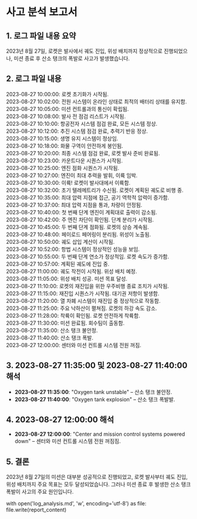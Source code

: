 # 사고 분석 보고서

## 1. 로그 파일 내용 요약
2023년 8월 27일, 로켓은 발사에서 궤도 진입, 위성 배치까지 정상적으로 진행되었으나, 미션 종료 후 산소 탱크의 폭발로 사고가 발생했습니다.

## 2. 로그 파일 내용

2023-08-27 10:00:00: 로켓 초기화가 시작됨.  
2023-08-27 10:02:00: 전원 시스템이 온라인 상태로 최적의 배터리 상태를 유지함.  
2023-08-27 10:05:00: 미션 컨트롤과의 통신이 확립됨.  
2023-08-27 10:08:00: 발사 전 점검 리스트가 시작됨.  
2023-08-27 10:10:00: 항공전자 시스템 점검 완료, 모든 시스템 정상.  
2023-08-27 10:12:00: 추진 시스템 점검 완료, 추력기 반응 정상.  
2023-08-27 10:15:00: 생명 유지 시스템이 정상임.  
2023-08-27 10:18:00: 화물 구역이 안전하게 봉인됨.  
2023-08-27 10:20:00: 최종 시스템 점검 완료, 로켓 발사 준비 완료됨.  
2023-08-27 10:23:00: 카운트다운 시퀀스가 시작됨.  
2023-08-27 10:25:00: 엔진 점화 시퀀스가 시작됨.  
2023-08-27 10:27:00: 엔진이 최대 추력을 발휘, 이륙 임박.  
2023-08-27 10:30:00: 이륙! 로켓이 발사대에서 이륙함.  
2023-08-27 10:32:00: 초기 텔레메트리가 수신됨. 로켓이 계획된 궤도로 비행 중.  
2023-08-27 10:35:00: 최대 압력 지점에 접근, 공기 역학적 압력이 증가함.  
2023-08-27 10:37:00: 최대 압력 지점을 통과, 차량이 안정됨.  
2023-08-27 10:40:00: 첫 번째 단계 엔진이 계획대로 출력이 감소됨.  
2023-08-27 10:42:00: 주 엔진 차단이 확인됨. 단계 분리가 시작됨.  
2023-08-27 10:45:00: 두 번째 단계 점화됨. 로켓의 상승 계속됨.  
2023-08-27 10:48:00: 페이로드 페어링이 분리됨. 위성이 노출됨.  
2023-08-27 10:50:00: 궤도 삽입 계산이 시작됨.  
2023-08-27 10:52:00: 항법 시스템이 정상적인 성능을 보임.  
2023-08-27 10:55:00: 두 번째 단계 연소가 정상적임. 로켓 속도가 증가함.  
2023-08-27 10:57:00: 계획된 궤도에 진입 중.  
2023-08-27 11:00:00: 궤도 작전이 시작됨. 위성 배치 예정.  
2023-08-27 11:05:00: 위성 배치 성공. 미션 목표 달성.  
2023-08-27 11:10:00: 로켓의 재진입을 위한 우주비행 종료 조치가 시작됨.  
2023-08-27 11:15:00: 재진입 시퀀스가 시작됨. 대기권 저항이 발생함.  
2023-08-27 11:20:00: 열 차폐 시스템이 재진입 중 정상적으로 작동함.  
2023-08-27 11:25:00: 주요 낙하산이 펼쳐짐. 로켓의 하강 속도 감소.  
2023-08-27 11:28:00: 착륙이 확인됨. 로켓 안전하게 착륙함.  
2023-08-27 11:30:00: 미션 완료됨. 회수팀이 출동함.  
2023-08-27 11:35:00: 산소 탱크 불안정.  
2023-08-27 11:40:00: 산소 탱크 폭발.  
2023-08-27 12:00:00: 센터와 미션 컨트롤 시스템 전원 꺼짐.  

## 3. 2023-08-27 11:35:00 및 2023-08-27 11:40:00 해석

- **2023-08-27 11:35:00**: "Oxygen tank unstable" – 산소 탱크 불안정.
- **2023-08-27 11:40:00**: "Oxygen tank explosion" – 산소 탱크 폭발발.

## 4. 2023-08-27 12:00:00 해석
- **2023-08-27 12:00:00**: "Center and mission control systems powered down" – 센터와 미션 컨트롤 시스템 전원 꺼짐짐.

## 5. 결론
2023년 8월 27일의 미션은 대부분 성공적으로 진행되었고, 로켓 발사부터 궤도 진입, 위성 배치까지 주요 목표는 모두 달성되었습니다. 그러나 미션 종료 후 발생한 산소 탱크 폭발이 사고의 주요 원인입니다.


with open('log_analysis.md', 'w', encoding='utf-8') as file:
    file.write(report_content)

